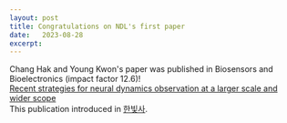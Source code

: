 ```yaml
---
layout: post
title: Congratulations on NDL's first paper
date:   2023-08-28
excerpt:
---
```

Chang Hak and Young Kwon's paper was published in Biosensors and Bioelectronics (impact factor 12.6)!<br>
<a href="https://doi.org/10.1016/j.bios.2023.115638"> Recent strategies for neural dynamics observation at a larger scale and wider scope </a> <br>
This publication introduced in <a href="https://www.ibric.org/bric/hanbitsa/treatise.do?mode=treatise-view&id=90666&authorId=43280#!/list"> 한빛사</a>.
